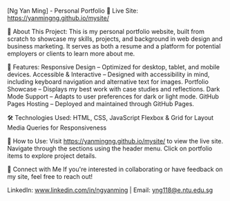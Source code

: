[Ng Yan Ming] - Personal Portfolio
🚀 Live Site: https://yanmingng.github.io/mysite/

📌 About This Project:
This is my personal portfolio website, built from scratch to showcase my skills, projects, and background in web design and business marketing. It serves as both a resume and a platform for potential employers or clients to learn more about me.

🎨 Features:
Responsive Design – Optimized for desktop, tablet, and mobile devices.
Accessible & Interactive – Designed with accessibility in mind, including keyboard navigation and alternative text for images.
Portfolio Showcase – Displays my best work with case studies and reflections.
Dark Mode Support – Adapts to user preferences for dark or light mode.
GitHub Pages Hosting – Deployed and maintained through GitHub Pages.

🛠 Technologies Used:
HTML, CSS, JavaScript
Flexbox & Grid for Layout
Media Queries for Responsiveness

📂 How to Use:
Visit https://yanmingng.github.io/mysite/ to view the live site.
Navigate through the sections using the header menu.
Click on portfolio items to explore project details.

🤝 Connect with Me
If you're interested in collaborating or have feedback on my site, feel free to reach out!

LinkedIn: www.linkedin.com/in/ngyanming |
Email: yng118@e.ntu.edu.sg
